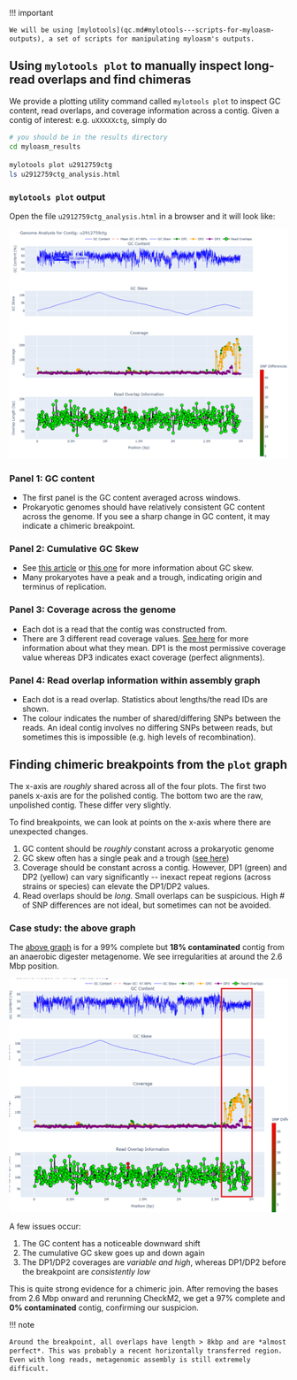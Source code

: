 !!! important

    We will be using [mylotools](qc.md#mylotools---scripts-for-myloasm-outputs), a set of scripts for manipulating myloasm's outputs. 

## Using `mylotools plot` to manually inspect long-read overlaps and find chimeras

We provide a plotting utility command called `mylotools plot` to inspect GC content, read overlaps, and coverage information across a contig. Given a contig of interest: e.g. `uXXXXXctg`, simply do

```sh
# you should be in the results directory
cd myloasm_results 

mylotools plot u2912759ctg
ls u2912759ctg_analysis.html
```

### `mylotools plot` output

Open the file `u2912759ctg_analysis.html` in a browser and it will look like:

 ![myloplot output](assets/myloplot2.png)

### Panel 1: GC content

- The first panel is the GC content averaged across windows. 
- Prokaryotic genomes should have relatively consistent GC content across the genome. If you see a sharp change in GC content, it may indicate a chimeric breakpoint. 

### Panel 2: Cumulative GC Skew

- See [this article](https://pmc.ncbi.nlm.nih.gov/articles/PMC5538567/) or [this one](https://academic.oup.com/nar/article/26/10/2286/1030593) for more information about GC skew.
- Many prokaryotes have a peak and a trough, indicating origin and terminus of replication. 

### Panel 3: Coverage across the genome

- Each dot is a read that the contig was constructed from.
- There are 3 different read coverage values. [See here](output.md#estimated-depth-of-coverage) for more information about what they mean. DP1 is the most permissive coverage value whereas DP3 indicates exact coverage (perfect alignments). 

### Panel 4: Read overlap information within assembly graph

- Each dot is a read overlap. Statistics about lengths/the read IDs are shown.
- The colour indicates the number of shared/differing SNPs between the reads. An ideal contig involves no differing SNPs between reads, but sometimes this is impossible (e.g. high levels of recombination). 

## Finding chimeric breakpoints from the `plot` graph

The x-axis are *roughly* shared across all of the four plots. The first two panels x-axis are for the polished contig. The bottom two are the raw, unpolished contig. These differ very slightly. 

To find breakpoints, we can look at points on the x-axis where there are unexpected changes.

1. GC content should be *roughly* constant across a prokaryotic genome
2. GC skew often has a single peak and a trough ([see here](https://academic.oup.com/nar/article/26/10/2286/1030593))
3. Coverage should be constant across a contig. However, DP1 (green) and DP2 (yellow) can vary significantly -- inexact repeat regions (across strains or species) can elevate the DP1/DP2 values.
4. Read overlaps should be *long*. Small overlaps can be suspicious. High # of SNP differences are not ideal, but sometimes can not be avoided. 

### Case study: the above graph

The [above graph](#mylotools-plot-output) is for a 99% complete but **18% contaminated** contig from an anaerobic digester metagenome. We see irregularities at around the 2.6 Mbp position.

![myloplot bp](assets/myloplot-bp.png)

A few issues occur:

1. The GC content has a noticeable downward shift
2. The cumulative GC skew goes up and down again
3. The DP1/DP2 coverages are *variable and high*, whereas DP1/DP2 before the breakpoint are *consistently low*

This is quite strong evidence for a chimeric join. After removing the bases from 2.6 Mbp onward and rerunning CheckM2, we get a 97% complete and **0% contaminated** contig, confirming our suspicion. 

!!! note

    Around the breakpoint, all overlaps have length > 8kbp and are *almost perfect*. This was probably a recent horizontally transferred region. Even with long reads, metagenomic assembly is still extremely difficult. 